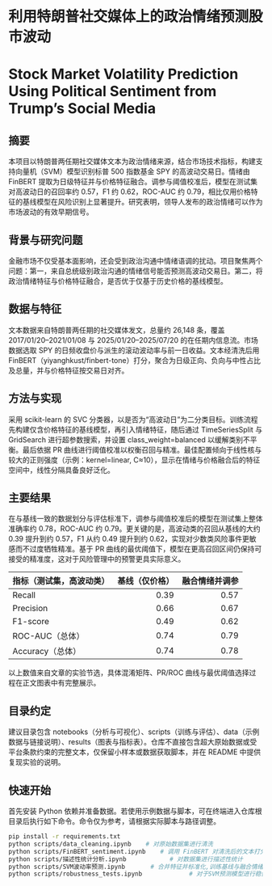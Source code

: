 # 利用特朗普社交媒体上的政治情绪预测股市波动
# Stock Market Volatility Prediction Using Political Sentiment from Trump’s Social Media

## 摘要
本项目以特朗普两任期社交媒体文本为政治情绪来源，结合市场技术指标，构建支持向量机（SVM）模型识别标普 500 指数基金 SPY 的高波动交易日。情绪由 FinBERT 提取为日级特征并与价格特征融合。调参与阈值校准后，模型在测试集对高波动日的召回率约 0.57，F1 约 0.62，ROC-AUC 约 0.79，相比仅用价格特征的基线模型在风险识别上显著提升。研究表明，领导人发布的政治情绪可以作为市场波动的有效早期信号。

## 背景与研究问题
金融市场不仅受基本面影响，还会受到政治沟通中情绪语调的扰动。项目聚焦两个问题：第一，来自总统级别政治沟通的情绪信号能否预测高波动交易日。第二，将政治情绪特征与价格特征融合，是否优于仅基于历史价格的基线模型。

## 数据与特征
文本数据来自特朗普两任期的社交媒体发文，总量约 26,148 条，覆盖 2017/01/20–2021/01/08 与 2025/01/20–2025/07/20 的在任期内信息流。市场数据选取 SPY 的日频收盘价与派生的滚动波动率与前一日收益。文本经清洗后用 FinBERT（yiyanghkust/finbert-tone）打分，聚合为日级正向、负向与中性占比及总量，并与价格特征按交易日对齐。

## 方法与实现
采用 scikit-learn 的 SVC 分类器，以是否为“高波动日”为二分类目标。训练流程先构建仅含价格特征的基线模型，再引入情绪特征，随后通过 TimeSeriesSplit 与 GridSearch 进行超参数搜索，并设置 class_weight=balanced 以缓解类别不平衡。最后依据 PR 曲线进行阈值校准以权衡召回与精准。最佳配置倾向于线性核与较大的正则强度（示例：kernel=linear, C≈10），显示在情绪与价格融合后的特征空间中，线性分隔具备良好泛化。

## 主要结果
在与基线一致的数据划分与评估标准下，调参与阈值校准后的模型在测试集上整体准确率约 0.78，ROC-AUC 约 0.79。更关键的是，高波动类的召回从基线的大约 0.39 提升到约 0.57，F1 从约 0.49 提升到约 0.62，实现对少数类风险事件更敏感而不过度牺牲精准。基于 PR 曲线的最优阈值下，模型在更高召回区间仍保持可接受的精准度，这对于风险管理中的预警更具实际意义。

| 指标（测试集，高波动类） | 基线（仅价格） | 融合情绪并调参 |
|---|---:|---:|
| Recall | 0.39 | 0.57 |
| Precision | 0.66 | 0.67 |
| F1-score | 0.49 | 0.62 |
| ROC-AUC（总体） | 0.74 | 0.79 |
| Accuracy（总体） | 0.74 | 0.78 |

以上数值来自文章的实验节选，具体混淆矩阵、PR/ROC 曲线与最优阈值选择过程在正文图表中有完整展示。

## 目录约定
建议目录包含 notebooks（分析与可视化）、scripts（训练与评估）、data（示例数据与链接说明）、results（图表与指标表）。仓库不直接包含超大原始数据或受平台条款约束的完整文本，仅保留小样本或数据获取脚本，并在 README 中提供复现实验的说明。

## 快速开始
首先安装 Python 依赖并准备数据。若使用示例数据与脚本，可在终端进入仓库根目录后执行如下命令。命令仅为参考，请根据实际脚本与路径调整。

```bash
pip install -r requirements.txt
python scripts/data_cleaning.ipynb    # 对原始数据集进行清洗
python scripts/FinBERT_sentiment.ipynb    # 调用 FinBERT 对清洗后的文本打分并聚合到日级
python scripts/描述性统计分析.ipynb            # 对数据集进行描述性统计
python scripts/SVM波动率预测.ipynb       # 合并特征并标准化,训练基线与融合情绪的SVM，含网格搜索与TimeSeriesSplit,生成混淆矩阵、PR/ROC 曲线与指标表
python scripts/robustness_tests.ipynb             # 对于SVM预测模型进行稳健型分析：模型切换和变量滞后
